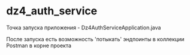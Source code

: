 # dz4_auth_service


Точка запуска приложения - Dz4AuthServiceApplication.java


После запуска есть возможность 'потыкать' эндпоинты в коллекции Postman в корне проекта
